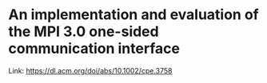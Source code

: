 # An implementation and evaluation of the MPI 3.0 one-sided communication interface

Link: https://dl.acm.org/doi/abs/10.1002/cpe.3758
